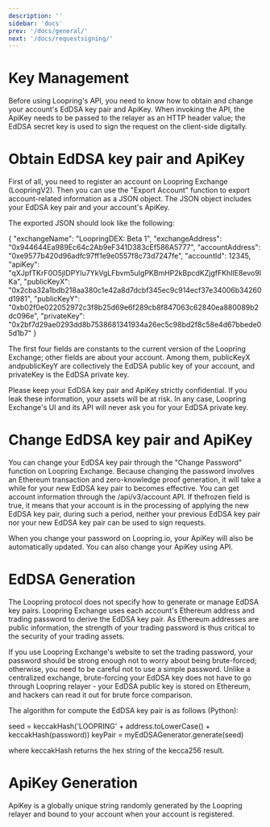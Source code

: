 ```yaml
---
description: ''
sidebar: 'docs'
prev: '/docs/general/'
next: '/docs/requestsigning/'
---
```



# Key Management

Before using Loopring's API, you need to know how to obtain and change your account's EdDSA key pair and ApiKey. When invoking the API, the ApiKey needs to be passed to the relayer as an HTTP header value; the EdDSA secret key is used to sign the request on the client-side digitally.

# Obtain EdDSA key pair and ApiKey

First of all, you need to register an account on Loopring Exchange (LoopringV2). Then you can use the "Export Account" function to export account-related information as a JSON object. The JSON object includes your EdDSA key pair and your account's ApiKey.

The exported JSON should look like the following:

{
    "exchangeName": "LoopringDEX: Beta 1",
    "exchangeAddress": "0x944644Ea989Ec64c2Ab9eF341D383cEf586A5777",
    "accountAddress": "0xe9577b420d96adfc97ff1e9e0557f8c73d7247fe",
    "accountId": 12345,
    "apiKey": "qXJpfTKrF0O5jIDPYIu7YkVgLFbvm5uIgPKBmHP2kBpcdKZjgfFKhIlE8evo9lKa",
    "publicKeyX": "0x2cba32a1bdb218aa380c1e42a8d7dcbf345ec9c914ecf37e34006b34260d1981",
    "publicKeyY": "0xb02f0e022052972c3f8b25d69e6f289cb8f847063c62840ea880089b2dc096e",
    "privateKey": "0x2bf7d29ae0293dd8b7538681341934a26ec5c98bd2f8c58e4d67bbede05d1b7"
}

The first four fields are constants to the current version of the Loopring Exchange; other fields are about your account. Among them, publicKeyX andpublicKeyY are collectively the EdDSA public key of your account, and privateKey is the EdDSA private key.

Please keep your EdDSA key pair and ApiKey strictly confidential. If you leak these information, your assets will be at risk. In any case, Loopring Exchange's UI and its API will never ask you for your EdDSA private key.

# Change EdDSA key pair and ApiKey

You can change your EdDSA key pair through the "Change Password" function on Loopring Exchange. Because changing the password involves an Ethereum transaction and zero-knowledge proof generation, it will take a while for your new EdDSA key pair to becomes effective. You can get account information through the /api/v3/account API. If thefrozen field is true, it means that your account is in the processing of applying the new EdDSA key pair, during such a period, neither your previous EdDSA key pair nor your new EdDSA key pair can be used to sign requests.

When you change your password on Loopring.io, your ApiKey will also be automatically updated. You can also change your ApiKey using API.

# EdDSA Generation

The Loopring protocol does not specify how to generate or manage EdDSA key pairs. Loopring Exchange uses each account's Ethereum address and trading password to derive the EdDSA key pair. As Ethereum addresses are public information, the strength of your trading password is thus critical to the security of your trading assets.

If you use Loopring Exchange's website to set the trading password, your password should be strong enough not to worry about being brute-forced; otherwise, you need to be careful not to use a simple password. Unlike a centralized exchange, brute-forcing your EdDSA key does not have to go through Loopring relayer - your EdDSA public key is stored on Ethereum, and hackers can read it out for brute force comparison.

The algorithm for compute the EdDSA key pair is as follows (Python):

seed = keccakHash('LOOPRING' + address.toLowerCase() + keccakHash(password))
keyPair = myEdDSAGenerator.generate(seed)

where keccakHash returns the hex string of the kecca256 result.

# ApiKey Generation

ApiKey is a globally unique string randomly generated by the Loopring relayer and bound to your account when your account is registered.
